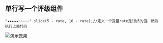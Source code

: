 ## 单行写一个评级组件

```
"★★★★★☆☆☆☆☆".slice(5 - rate, 10 - rate);//定义一个变量rate是1到5的值，然后执行上面代码
```
![演示效果](https://camo.githubusercontent.com/8a21379fa99173fe138e68ef350c39bb553fd804/68747470733a2f2f7773342e73696e61696d672e636e2f6c617267652f303036744b66546367793166697063346f386a756a6a333064783066716a73372e6a7067 "演示效果")
